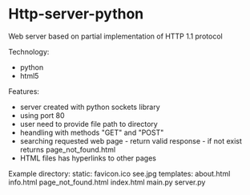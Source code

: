 # Http-server-python
Web server based on partial implementation of HTTP 1.1 protocol 

Technology:
- python
- html5

Features:
- server created with python sockets library 
- using port 80
- user need to provide file path to directory
- heandling with methods "GET" and "POST"
- searching requested web page - return valid response - if not exist returns page_not_found.html
- HTML files has hyperlinks to other pages

Example directory:
  static:
    favicon.ico
    see.jpg
  templates:
    about.html
    info.html
    page_not_found.html
  index.html
  main.py
  server.py
